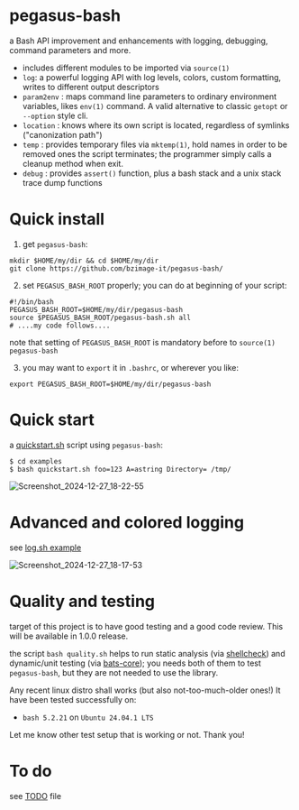 # pegasus-bash
a Bash API improvement and enhancements with logging, debugging, command parameters and more.
* includes different modules to be imported via ```source(1)```
* ```log```: a powerful logging API with log levels, colors, custom formatting, writes to different output descriptors
* ```param2env``` : maps command line parameters to ordinary environment variables, likes ```env(1)``` command. A valid alternative to classic ```getopt``` or ```--option``` style cli.
* ```location``` : knows where its own script is located, regardless of symlinks ("canonization path")
* ```temp``` : provides temporary files via ```mktemp(1)```, hold names in order to be removed ones the script terminates; the programmer simply calls a cleanup method when exit.
* ```debug``` : provides ```assert()``` function, plus a bash stack and a unix stack trace dump functions

# Quick install

1. get ```pegasus-bash```:
```
mkdir $HOME/my/dir && cd $HOME/my/dir
git clone https://github.com/bzimage-it/pegasus-bash/
```
2. set ```PEGASUS_BASH_ROOT``` properly; you can do at beginning of your script:
```
#!/bin/bash
PEGASUS_BASH_ROOT=$HOME/my/dir/pegasus-bash
source $PEGASUS_BASH_ROOT/pegasus-bash.sh all
# ....my code follows....
```
note that setting of ```PEGASUS_BASH_ROOT``` is mandatory before to ```source(1)``` ```pegasus-bash```

3. you may want to ```export``` it in ```.bashrc```, or wherever you like:

```export PEGASUS_BASH_ROOT=$HOME/my/dir/pegasus-bash```

# Quick start

a [quickstart.sh](examples/quickstart.sh) script using ```pegasus-bash```:

```
$ cd examples
$ bash quickstart.sh foo=123 A=astring Directory= /tmp/
```

![Screenshot_2024-12-27_18-22-55](https://github.com/user-attachments/assets/ed54f033-3ebc-4b87-9ab8-4a83e2a70e06)

# Advanced and colored logging

see [log.sh example](examples/log.sh)

![Screenshot_2024-12-27_18-17-53](https://github.com/user-attachments/assets/a8e6a643-f39e-4ab1-acca-7d09248266f1)

# Quality and testing
target of this project is to have good testing and a good code review. This will be available in 1.0.0 release.

the script ```bash quality.sh``` helps to run static analysis (via [shellcheck](https://www.shellcheck.net/)) and dynamic/unit testing (via [bats-core](https://github.com/bats-core/bats-core)); you needs both of them to test ```pegasus-bash```, but they are not needed to use the library.

Any recent linux distro shall works (but also not-too-much-older ones!)  It have been tested successfully on:
* ```bash 5.2.21``` on ```Ubuntu 24.04.1 LTS```

Let me know other test setup that is working or not. Thank you!

# To do

see [TODO](TODO.md) file
